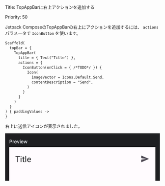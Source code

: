 Title: TopAppBarに右上アクションを追加する

Priority: 50

Jetpack ComposeのTopAppBarの右上にアクションを追加するには、 `actions` パラメータで `IconButton` を使います。

```
Scaffold(
  topBar = {
    TopAppBar(
      title = { Text("Title") },
      actions = {
        IconButton(onClick = { /*TODO*/ }) {
          Icon(
            imageVector = Icons.Default.Send,
            contentDescription = "Send",
          )
        }
      }
    )
  }
) { paddingValues -> 
}
```

右上に送信アイコンが表示されました。

![action](./topAppBar_action.png)
